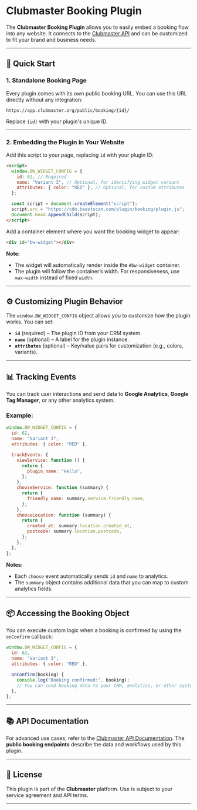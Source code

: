 # Clubmaster Booking Plugin

The **Clubmaster Booking Plugin** allows you to easily embed a booking flow into any website.
It connects to the [Clubmaster API](https://app.clubmaster.org/api/v3/doc) and can be customized to fit your brand and business needs.

---

## 🚀 Quick Start

### 1. Standalone Booking Page

Every plugin comes with its own public booking URL.
You can use this URL directly without any integration:

```
https://app.clubmaster.org/public/booking/{id}/
```

Replace `{id}` with your plugin's unique ID.

---

### 2. Embedding the Plugin in Your Website

Add this script to your page, replacing `id` with your plugin ID:

```html
<script>
  window.BW_WIDGET_CONFIG = {
    id: 62, // Required
    name: "Variant 3", // Optional, for identifying widget variant
    attributes: { color: "RED" }, // Optional, for custom attributes
  };

  const script = document.createElement("script");
  script.src = "https://cdn.beastscan.com/plugin/booking/plugin.js";
  document.head.appendChild(script);
</script>
```

Add a container element where you want the booking widget to appear:

```html
<div id="bw-widget"></div>
```

**Note:**

* The widget will automatically render inside the `#bw-widget` container.
* The plugin will follow the container’s width.
  For responsiveness, use `max-width` instead of fixed `width`.

---

## ⚙️ Customizing Plugin Behavior

The `window.BW_WIDGET_CONFIG` object allows you to customize how the plugin works.
You can set:

* **`id`** (required) – The plugin ID from your CRM system.
* **`name`** (optional) – A label for the plugin instance.
* **`attributes`** (optional) – Key/value pairs for customization (e.g., colors, variants).

---

## 📊 Tracking Events

You can track user interactions and send data to **Google Analytics**, **Google Tag Manager**, or any other analytics system.

### Example:

```js
window.BW_WIDGET_CONFIG = {
  id: 62,
  name: "Variant 3",
  attributes: { color: "RED" },

  trackEvents: {
    viewService: function () {
      return {
        plugin_name: "Hello",
      };
    },
    chooseService: function (summary) {
      return {
        friendly_name: summary.service.friendly_name,
      };
    },
    chooseLocation: function (summary) {
      return {
        created_at: summary.location.created_at,
        postcode: summary.location.postcode,
      };
    },
  },
};
```

**Notes:**

* Each `choose` event automatically sends `id` and `name` to analytics.
* The `summary` object contains additional data that you can map to custom analytics fields.

---

## 📦 Accessing the Booking Object

You can execute custom logic when a booking is confirmed by using the `onConfirm` callback:

```js
window.BW_WIDGET_CONFIG = {
  id: 62,
  name: "Variant 3",
  attributes: { color: "RED" },

  onConfirm(booking) {
    console.log("Booking confirmed:", booking);
    // You can send booking data to your CRM, analytics, or other systems here
  },
};
```

---

## 📚 API Documentation

For advanced use cases, refer to the [Clubmaster API Documentation](https://app.clubmaster.org/api/v3/doc).
The **public booking endpoints** describe the data and workflows used by this plugin.

---

## 📝 License

This plugin is part of the **Clubmaster** platform.
Use is subject to your service agreement and API terms.

---

